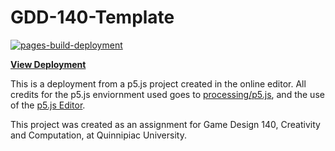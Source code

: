# GDD-140-Template

[![pages-build-deployment](https://github.com/LittleTealeaf/GDD-140-Project-1.2/actions/workflows/pages/pages-build-deployment/badge.svg)](https://github.com/LittleTealeaf/GDD-140-Project-1.2/actions/workflows/pages/pages-build-deployment)

[**View Deployment**](https://littletealeaf.github.io/GDD-140-Project-1.2/)

This is a deployment from a p5.js project created in the online editor. All credits for the p5.js enviornment used goes to [processing/p5.js](https://github.com/processing/p5.js), and the use of the [p5.js Editor](https://editor.p5js.org/).

This project was created as an assignment for Game Design 140, Creativity and Computation, at Quinnipiac University.
